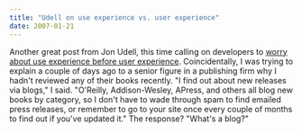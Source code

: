 ```yaml
---
title: "Udell on use experience vs. user experience"
date: 2007-01-21
---
```

Another great post from Jon Udell, this time calling on developers to <a href="http://blog.jonudell.net/2007/01/20/first-have-a-great-use-experience-then-have-a-great-user-experience/">worry about use experience before user experience</a>.  Coincidentally, I was trying to explain a couple of days ago to a senior figure in a publishing firm why I hadn't reviewed any of their books recently.  "I find out about new releases via blogs," I said.  "O'Reilly, Addison-Wesley, APress, and others all blog new books by category, so I don't have to wade through spam to find emailed press releases, or remember to go to your site once every couple of months to find out if you've updated it."  The response?  "What's a blog?"
